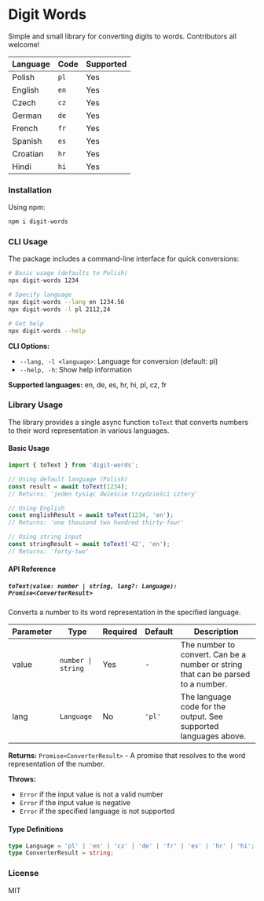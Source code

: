 # Digit Words

Simple and small library for converting digits to words.
Contributors all welcome!

| Language | Code | Supported |
| -------- | ---- | --------- |
| Polish   | `pl` | Yes       |
| English  | `en` | Yes       |
| Czech    | `cz` | Yes       |
| German   | `de` | Yes       |
| French   | `fr` | Yes       |
| Spanish  | `es` | Yes       |
| Croatian | `hr` | Yes       |
| Hindi    | `hi` | Yes       |

### Installation

Using npm:

```bash
npm i digit-words
```

### CLI Usage

The package includes a command-line interface for quick conversions:

```bash
# Basic usage (defaults to Polish)
npx digit-words 1234

# Specify language
npx digit-words --lang en 1234.56
npx digit-words -l pl 2112,24

# Get help
npx digit-words --help
```

**CLI Options:**
- `--lang, -l <language>`: Language for conversion (default: pl)
- `--help, -h`: Show help information

**Supported languages:** en, de, es, hr, hi, pl, cz, fr

### Library Usage

The library provides a single async function `toText` that converts numbers to their word representation in various languages.

#### Basic Usage

```typescript
import { toText } from 'digit-words';

// Using default language (Polish)
const result = await toText(1234);
// Returns: 'jeden tysiąc dwieście trzydzieści cztery'

// Using English
const englishResult = await toText(1234, 'en');
// Returns: 'one thousand two hundred thirty-four'

// Using string input
const stringResult = await toText('42', 'en');
// Returns: 'forty-two'
```

#### API Reference

##### `toText(value: number | string, lang?: Language): Promise<ConverterResult>`

Converts a number to its word representation in the specified language.

| Parameter | Type | Required | Default | Description |
|-----------|------|----------|---------|-------------|
| value | `number \| string` | Yes | - | The number to convert. Can be a number or string that can be parsed to a number. |
| lang | `Language` | No | `'pl'` | The language code for the output. See supported languages above. |

**Returns:** `Promise<ConverterResult>` - A promise that resolves to the word representation of the number.

**Throws:**
- `Error` if the input value is not a valid number
- `Error` if the input value is negative
- `Error` if the specified language is not supported

#### Type Definitions

```typescript
type Language = 'pl' | 'en' | 'cz' | 'de' | 'fr' | 'es' | 'hr' | 'hi';
type ConverterResult = string;
```

### License

MIT
